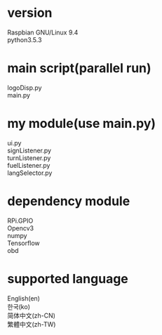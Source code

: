 ﻿# version  
Raspbian GNU/Linux 9.4    
python3.5.3  

# main script(parallel run)  
logoDisp.py  
main.py  

# my module(use main.py)  
ui.py  
signListener.py  
turnListener.py  
fuelListener.py  
langSelector.py  

# dependency module  
RPi.GPIO  
Opencv3  
numpy  
Tensorflow  
obd   

# supported language  
English(en)  
한국(ko)  
简体中文(zh-CN)  
繁體中文(zh-TW)  


